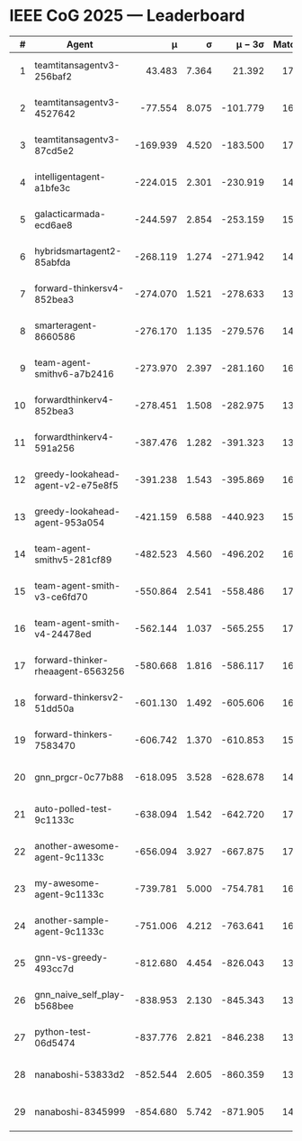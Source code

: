 # IEEE CoG 2025 — Leaderboard

| # | Agent | μ | σ | μ − 3σ | Matches | Updated |
|---:|---|---:|---:|---:|---:|---|
| 1 | teamtitansagentv3-256baf2 | 43.483 | 7.364 | 21.392 | 17076 | 2025-08-23 22:11 |
| 2 | teamtitansagentv3-4527642 | -77.554 | 8.075 | -101.779 | 16530 | 2025-08-23 22:11 |
| 3 | teamtitansagentv3-87cd5e2 | -169.939 | 4.520 | -183.500 | 17726 | 2025-08-23 22:11 |
| 4 | intelligentagent-a1bfe3c | -224.015 | 2.301 | -230.919 | 14182 | 2025-08-23 22:11 |
| 5 | galacticarmada-ecd6ae8 | -244.597 | 2.854 | -253.159 | 15640 | 2025-08-23 22:11 |
| 6 | hybridsmartagent2-85abfda | -268.119 | 1.274 | -271.942 | 14386 | 2025-08-23 22:11 |
| 7 | forward-thinkersv4-852bea3 | -274.070 | 1.521 | -278.633 | 13569 | 2025-08-23 22:11 |
| 8 | smarteragent-8660586 | -276.170 | 1.135 | -279.576 | 14206 | 2025-08-23 22:11 |
| 9 | team-agent-smithv6-a7b2416 | -273.970 | 2.397 | -281.160 | 16700 | 2025-08-23 22:11 |
| 10 | forwardthinkerv4-852bea3 | -278.451 | 1.508 | -282.975 | 13795 | 2025-08-23 22:11 |
| 11 | forwardthinkerv4-591a256 | -387.476 | 1.282 | -391.323 | 13794 | 2025-08-23 22:11 |
| 12 | greedy-lookahead-agent-v2-e75e8f5 | -391.238 | 1.543 | -395.869 | 16830 | 2025-08-23 22:11 |
| 13 | greedy-lookahead-agent-953a054 | -421.159 | 6.588 | -440.923 | 15750 | 2025-08-23 22:11 |
| 14 | team-agent-smithv5-281cf89 | -482.523 | 4.560 | -496.202 | 16520 | 2025-08-23 22:11 |
| 15 | team-agent-smith-v3-ce6fd70 | -550.864 | 2.541 | -558.486 | 17942 | 2025-08-23 22:11 |
| 16 | team-agent-smith-v4-24478ed | -562.144 | 1.037 | -565.255 | 17282 | 2025-08-23 22:11 |
| 17 | forward-thinker-rheaagent-6563256 | -580.668 | 1.816 | -586.117 | 16008 | 2025-08-23 22:11 |
| 18 | forward-thinkersv2-51dd50a | -601.130 | 1.492 | -605.606 | 16188 | 2025-08-23 22:11 |
| 19 | forward-thinkers-7583470 | -606.742 | 1.370 | -610.853 | 15500 | 2025-08-23 22:11 |
| 20 | gnn_prgcr-0c77b88 | -618.095 | 3.528 | -628.678 | 14980 | 2025-08-23 22:11 |
| 21 | auto-polled-test-9c1133c | -638.094 | 1.542 | -642.720 | 17260 | 2025-08-23 22:11 |
| 22 | another-awesome-agent-9c1133c | -656.094 | 3.927 | -667.875 | 17620 | 2025-08-23 22:11 |
| 23 | my-awesome-agent-9c1133c | -739.781 | 5.000 | -754.781 | 16720 | 2025-08-23 22:11 |
| 24 | another-sample-agent-9c1133c | -751.006 | 4.212 | -763.641 | 16860 | 2025-08-23 22:11 |
| 25 | gnn-vs-greedy-493cc7d | -812.680 | 4.454 | -826.043 | 13500 | 2025-08-23 22:11 |
| 26 | gnn_naive_self_play-b568bee | -838.953 | 2.130 | -845.343 | 13400 | 2025-08-23 22:11 |
| 27 | python-test-06d5474 | -837.776 | 2.821 | -846.238 | 13530 | 2025-08-23 22:11 |
| 28 | nanaboshi-53833d2 | -852.544 | 2.605 | -860.359 | 13040 | 2025-08-23 22:11 |
| 29 | nanaboshi-8345999 | -854.680 | 5.742 | -871.905 | 14050 | 2025-08-23 22:11 |
